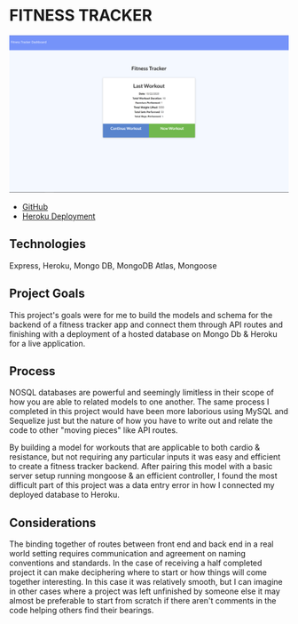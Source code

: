 # FITNESS TRACKER

![Mongo Image](./public/assets/mongo-workout.png)

* [GitHub](https://github.com/modern-sapien/mongodb_workout_tracker)
* [Heroku Deployment](https://mongofitness-tracker.herokuapp.com/?id=5f91feb3ce73fb00177872cb)

## Technologies
Express, Heroku, Mongo DB, MongoDB Atlas, Mongoose

## Project Goals

This project's goals were for me to build the models and schema for the backend of a fitness tracker app and connect them through API routes and finishing with a deployment of a hosted database on Mongo Db & Heroku for a live application.

## Process
NOSQL databases are powerful and seemingly limitless in their scope of how you are able to related models to one another. The same process I completed in this project would have been more laborious using MySQL and Sequelize just but the nature of how you have to write out and relate the code to other "moving pieces" like API routes.

By building a model for workouts that are applicable to both cardio & resistance, but not requiring any particular inputs it was easy and efficient to create a fitness tracker backend. After pairing this model with a basic server setup running mongoose & an efficient controller, I found the most difficult part of this project was a data entry error in how I connected my deployed database to Heroku.

## Considerations

The binding together of routes between front end and back end in a real world setting requires communication and agreement on naming conventions and standards. In the case of receiving a half completed project it can make deciphering where to start or how things will come together interesting. In this case it was relatively smooth, but I can imagine in other cases where a project was left unfinished by someone else it may almost be preferable to start from scratch if there aren't comments in the code helping others find their bearings.